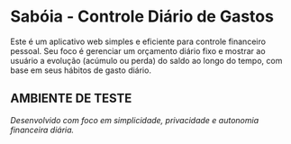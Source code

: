 # Sabóia - Controle Diário de Gastos

Este é um aplicativo web simples e eficiente para controle financeiro pessoal. Seu foco é gerenciar um orçamento diário fixo e mostrar ao usuário a evolução (acúmulo ou perda) do saldo ao longo do tempo, com base em seus hábitos de gasto diário.

AMBIENTE DE TESTE
---

*Desenvolvido com foco em simplicidade, privacidade e autonomia financeira diária.*
